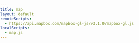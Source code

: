 ```yaml
---
title: map
layout: default
remoteScripts:
  - https://api.mapbox.com/mapbox-gl-js/v3.1.0/mapbox-gl.js
localScripts:
  - map.js
---
```


<link
  href="https://api.mapbox.com/mapbox-gl-js/v3.1.0/mapbox-gl.css"
  rel="stylesheet"
/>
<style>
  body {
    margin: 0;
    padding: 0;
  }
  #map {
    position: absolute;
    top: 0;
    bottom: 0;
    width: 100%;
  }
  .mapboxgl-popup {
    max-width: 400px;
    font:
      12px/20px "Helvetica Neue",
      Arial,
      Helvetica,
      sans-serif;
  }
</style>

<div id="map"></div>
